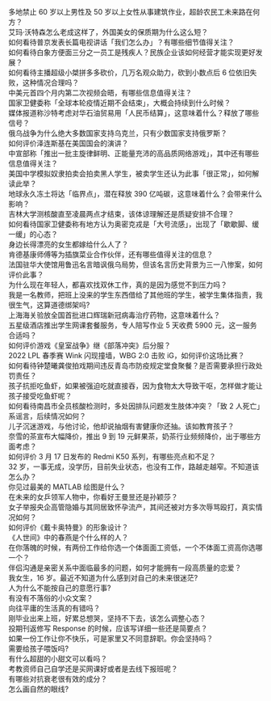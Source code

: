 多地禁止 60 岁以上男性及 50 岁以上女性从事建筑作业，超龄农民工未来路在何方？  
艾玛·沃特森怎么老成这样了，外国美女的保质期为什么这么短？  
如何看待普京发表长篇电视讲话「我们怎么办」？有哪些细节值得关注？  
如何看待白象方便面三分之一员工是残疾人？民族企业该如何经营才能实现更好发展？  
如何看待主播超级小桀拼多多砍价，几万名观众助力，砍到小数点后  6 位依旧失败，这种情况合理吗？  
中美元首四个月内第二次视频会晤，有哪些信息值得关注？  
国家卫健委称「全球本轮疫情近期不会结束」，大概会持续到什么时候？  
媒体报道称沙特考虑对华石油贸易用「人民币结算」，这意味着什么？释放了哪些信号？  
俄乌战争为什么绝大多数国家支持乌克兰，只有少数国家支持俄罗斯？  
如何评价泽连斯基在美国国会的演讲？  
中宣部称「推出一批主旋律鲜明、正能量充沛的高品质网络游戏」，其中还有哪些信息值得关注？  
美国中学模拟奴隶拍卖会拍卖黑人学生，被卖学生还认为此事「很正常」，如何解读此举？  
地球永久冻土将达「临界点」，潜在释放 390 亿吨碳，这意味着什么？会带来什么影响？  
吉林大学测核酸直至凌晨两点才结束，该体谅理解还是质疑安排不合理？  
如何看待国家卫健委称有地方认为奥密克戎是「大号流感」，出现了「歇歇脚、缓一缓」的心态？  
身边长得漂亮的女生都嫁给什么人了？  
肯德基康师傅等为插旗菜业合作伙伴，还有哪些值得关注的信息？  
法国驻华大使馆用鲁迅名言暗讽俄乌局势，但该名言历史背景为三一八惨案，如何评价此事？  
为什么现在年轻人，都喜欢找双休工作，真的是因为感觉不到压力吗？  
我是一名教师，把班上没来的学生东西借给了其他班的学生，被学生集体指责，我很生气，这算道德绑架吗?  
上海海关验放全国首批进口辉瑞新冠病毒治疗药物，这意味着什么？  
五星级酒店推出学生网课套餐服务，专人陪写作业 5 天收费 5900 元，这一服务合适吗？  
如何评价游戏《皇室战争》继《部落冲突》后分服？  
2022 LPL 春季赛 Wink 闪现撞墙，WBG 2:0 击败 iG，如何评价这场比赛？  
如何看待钟楚曦龚俊拍戏期间违反青岛市防疫规定堂食聚餐？是否需要承担行政处罚责任？  
孩子抗拒吃鱼虾，如果被强迫吃就直接吞，因为食物太大导致干呕，怎样做才能让孩子接受吃鱼虾呢？  
如何看待南昌市全员核酸检测时，多处因排队问题发生肢体冲突？「致 2 人死亡」系谣言，后续情况如何？  
儿子沉迷游戏，与他讨论，他却说抽烟有害健康你还抽。该如教育孩子？  
奈雪的茶宣布大幅降价，推出 9 到 19 元鲜果茶，奶茶行业频频降价，出于哪些方面考虑？  
如何评价 3 月 17 日发布的 Redmi K50 系列，有哪些亮点和不足？  
32 岁，一事无成，没学历，目前失业状态，也没有工作，路越走越窄。不知道该怎么办？  
你见过最美的 MATLAB 绘图是什么？  
在未来的女乒领军人物中，你看好王曼昱还是孙颖莎？  
女子举报央企高管隐婚与其同居致怀孕流产，其间还被对方多次辱骂殴打，真实情况如何？  
如何评价《戴卡奥特曼》的形象设计？  
《人世间》中的春燕是个什么样的人？  
在你落魄的时候，有两份工作给你选一个体面面工资低，一个不体面工资高你选哪一个？  
伴侣沟通是亲密关系中面临最多的问题，如何才能拥有一段高质量的恋爱？  
我女生，16 岁。最近不知道为什么感到对自己的未来很迷茫?  
人为什么不能按自己的意愿行事?  
有没有不落俗的小众文案？  
向往平庸的生活真的有错吗？  
刚毕业出来上班，好累总想哭，坚持不下去，该怎么调整心态？  
投期刊返修写 Response 的时候，应该写详细一些还是简要点？  
如果一份工作让你不快乐，可是家里又不同意辞职。你会坚持吗？  
需要给孩子喂饭吗?  
有什么超甜的小甜文可以看吗？  
考教资师自己自学还是买网课好或者是去线下报班呢？  
有哪些对抗衰老很有效的成分？  
怎么画自然的眼线?  

